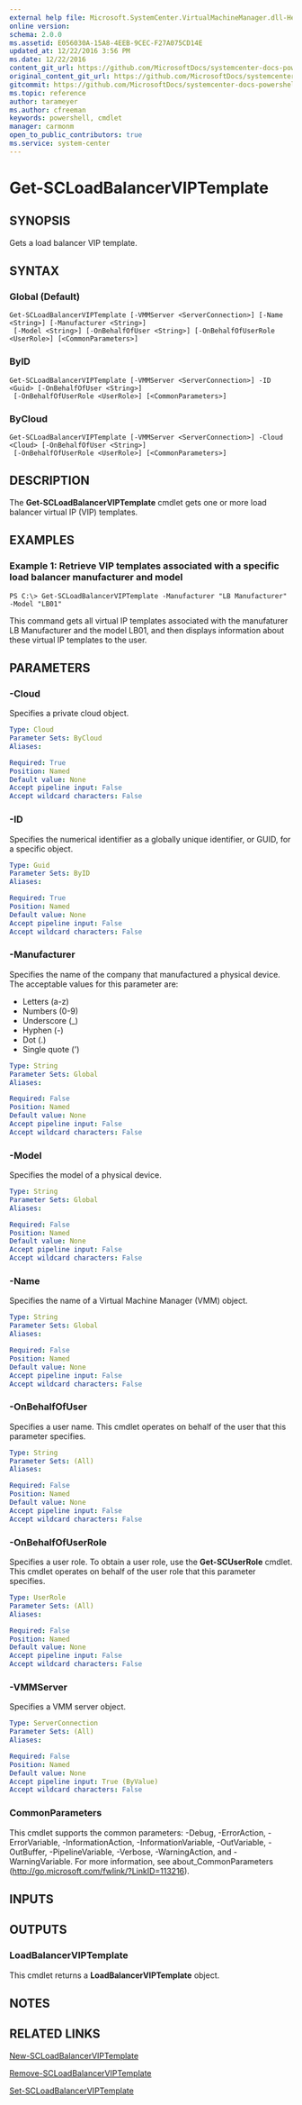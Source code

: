 ```yaml
---
external help file: Microsoft.SystemCenter.VirtualMachineManager.dll-Help.xml
online version: 
schema: 2.0.0
ms.assetid: E056030A-15A8-4EEB-9CEC-F27A075CD14E
updated_at: 12/22/2016 3:56 PM
ms.date: 12/22/2016
content_git_url: https://github.com/MicrosoftDocs/systemcenter-docs-powershell/blob/live/systemcenter-cmdlets/SystemCenter2016/VirtualMachineManager/vlatest/Get-SCLoadBalancerVIPTemplate.md
original_content_git_url: https://github.com/MicrosoftDocs/systemcenter-docs-powershell/blob/live/systemcenter-cmdlets/SystemCenter2016/VirtualMachineManager/vlatest/Get-SCLoadBalancerVIPTemplate.md
gitcommit: https://github.com/MicrosoftDocs/systemcenter-docs-powershell/blob/96e5647587661652225fbdd2c797cd4d59d542bc/systemcenter-cmdlets/SystemCenter2016/VirtualMachineManager/vlatest/Get-SCLoadBalancerVIPTemplate.md
ms.topic: reference
author: tarameyer
ms.author: cfreeman
keywords: powershell, cmdlet
manager: carmonm
open_to_public_contributors: true
ms.service: system-center
---
```


# Get-SCLoadBalancerVIPTemplate

## SYNOPSIS
Gets a load balancer VIP template.

## SYNTAX

### Global (Default)
```
Get-SCLoadBalancerVIPTemplate [-VMMServer <ServerConnection>] [-Name <String>] [-Manufacturer <String>]
 [-Model <String>] [-OnBehalfOfUser <String>] [-OnBehalfOfUserRole <UserRole>] [<CommonParameters>]
```

### ByID
```
Get-SCLoadBalancerVIPTemplate [-VMMServer <ServerConnection>] -ID <Guid> [-OnBehalfOfUser <String>]
 [-OnBehalfOfUserRole <UserRole>] [<CommonParameters>]
```

### ByCloud
```
Get-SCLoadBalancerVIPTemplate [-VMMServer <ServerConnection>] -Cloud <Cloud> [-OnBehalfOfUser <String>]
 [-OnBehalfOfUserRole <UserRole>] [<CommonParameters>]
```

## DESCRIPTION
The **Get-SCLoadBalancerVIPTemplate** cmdlet gets one or more load balancer virtual IP (VIP) templates.

## EXAMPLES

### Example 1: Retrieve VIP templates associated with a specific load balancer manufacturer and model
```
PS C:\> Get-SCLoadBalancerVIPTemplate -Manufacturer "LB Manufacturer" -Model "LB01"
```

This command gets all virtual IP templates associated with the manufaturer LB Manufacturer and the model LB01, and then displays information about these virtual IP templates to the user.

## PARAMETERS

### -Cloud
Specifies a private cloud object.

```yaml
Type: Cloud
Parameter Sets: ByCloud
Aliases: 

Required: True
Position: Named
Default value: None
Accept pipeline input: False
Accept wildcard characters: False
```

### -ID
Specifies the numerical identifier as a globally unique identifier, or GUID, for a specific object.

```yaml
Type: Guid
Parameter Sets: ByID
Aliases: 

Required: True
Position: Named
Default value: None
Accept pipeline input: False
Accept wildcard characters: False
```

### -Manufacturer
Specifies the name of the company that manufactured a physical device.
The acceptable values for this parameter are:

- Letters (a-z) 
- Numbers (0-9) 
- Underscore (_)
- Hyphen (-)
- Dot (.)
- Single quote (')

```yaml
Type: String
Parameter Sets: Global
Aliases: 

Required: False
Position: Named
Default value: None
Accept pipeline input: False
Accept wildcard characters: False
```

### -Model
Specifies the model of a physical device.

```yaml
Type: String
Parameter Sets: Global
Aliases: 

Required: False
Position: Named
Default value: None
Accept pipeline input: False
Accept wildcard characters: False
```

### -Name
Specifies the name of a Virtual Machine Manager (VMM) object.

```yaml
Type: String
Parameter Sets: Global
Aliases: 

Required: False
Position: Named
Default value: None
Accept pipeline input: False
Accept wildcard characters: False
```

### -OnBehalfOfUser
Specifies a user name.
This cmdlet operates on behalf of the user that this parameter specifies.

```yaml
Type: String
Parameter Sets: (All)
Aliases: 

Required: False
Position: Named
Default value: None
Accept pipeline input: False
Accept wildcard characters: False
```

### -OnBehalfOfUserRole
Specifies a user role.
To obtain a user role, use the **Get-SCUserRole** cmdlet.
This cmdlet operates on behalf of the user role that this parameter specifies.

```yaml
Type: UserRole
Parameter Sets: (All)
Aliases: 

Required: False
Position: Named
Default value: None
Accept pipeline input: False
Accept wildcard characters: False
```

### -VMMServer
Specifies a VMM server object.

```yaml
Type: ServerConnection
Parameter Sets: (All)
Aliases: 

Required: False
Position: Named
Default value: None
Accept pipeline input: True (ByValue)
Accept wildcard characters: False
```

### CommonParameters
This cmdlet supports the common parameters: -Debug, -ErrorAction, -ErrorVariable, -InformationAction, -InformationVariable, -OutVariable, -OutBuffer, -PipelineVariable, -Verbose, -WarningAction, and -WarningVariable. For more information, see about_CommonParameters (http://go.microsoft.com/fwlink/?LinkID=113216).

## INPUTS

## OUTPUTS

### LoadBalancerVIPTemplate
This cmdlet returns a **LoadBalancerVIPTemplate** object.

## NOTES

## RELATED LINKS

[New-SCLoadBalancerVIPTemplate](xref:SystemCenter2016/VirtualMachineManager/vlatest/New-SCLoadBalancerVIPTemplate.md)

[Remove-SCLoadBalancerVIPTemplate](xref:SystemCenter2016/VirtualMachineManager/vlatest/Remove-SCLoadBalancerVIPTemplate.md)

[Set-SCLoadBalancerVIPTemplate](xref:SystemCenter2016/VirtualMachineManager/vlatest/Set-SCLoadBalancerVIPTemplate.md)

